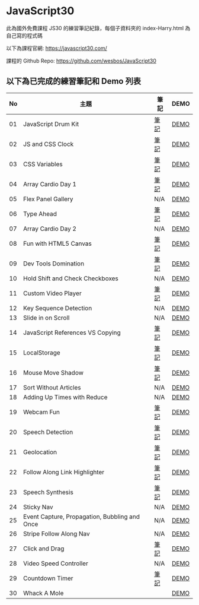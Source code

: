 ﻿# JavaScript30
此為國外免費課程 JS30 的練習筆記紀錄，每個子資料夾的 index-Harry.html 為自己寫的程式碼

以下為課程官網:
https://javascript30.com/

課程的 Github Repo:
https://github.com/wesbos/JavaScript30

## 以下為已完成的練習筆記和 Demo 列表
| No | 主題 | 筆記 | DEMO |
| --- | --- | --- | --- |
| 01 | JavaScript Drum Kit | [筆記](https://github.com/a90100/JavaScript30/tree/master/01%20-%20JavaScript%20Drum%20Kit) | [DEMO](https://a90100.github.io/JavaScript30/01%20-%20JavaScript%20Drum%20Kit/index-Harry.html) |
| 02 | JS and CSS Clock | [筆記](https://github.com/a90100/JavaScript30/tree/master/02%20-%20JS%20and%20CSS%20Clock) | [DEMO](https://a90100.github.io/JavaScript30/02%20-%20JS%20and%20CSS%20Clock/index-Harry.html) |
| 03 | CSS Variables | [筆記](https://github.com/a90100/JavaScript30/tree/master/03%20-%20CSS%20Variables) | [DEMO](https://a90100.github.io/JavaScript30/03%20-%20CSS%20Variables/index-Harry.html) |
| 04 | Array Cardio Day 1 | [筆記](https://github.com/a90100/JavaScript30/tree/master/04%20-%20Array%20Cardio%20Day%201) | [DEMO](https://a90100.github.io/JavaScript30/04%20-%20Array%20Cardio%20Day%201/index-Harry.html) |
| 05 | Flex Panel Gallery | N/A | [DEMO](https://a90100.github.io/JavaScript30/05%20-%20Flex%20Panel%20Gallery/index-Harry.html) |
| 06 | Type Ahead | [筆記](https://github.com/a90100/JavaScript30/tree/master/06%20-%20Type%20Ahead) | [DEMO](https://a90100.github.io/JavaScript30/06%20-%20Type%20Ahead/index-Harry.html) |
| 07 | Array Cardio Day 2 | N/A | [DEMO](https://a90100.github.io/JavaScript30/07%20-%20Array%20Cardio%20Day%202/index-Harry.html) |
| 08 | Fun with HTML5 Canvas | [筆記](https://github.com/a90100/JavaScript30/tree/master/08%20-%20Fun%20with%20HTML5%20Canvas) | [DEMO](https://a90100.github.io/JavaScript30/08%20-%20Fun%20with%20HTML5%20Canvas/index-Harry.html) |
| 09 | Dev Tools Domination | [筆記](https://github.com/a90100/JavaScript30/tree/master/09%20-%20Dev%20Tools%20Domination) |[DEMO](https://a90100.github.io/JavaScript30/09%20-%20Dev%20Tools%20Domination/index-Harry.html)  |
| 10 | Hold Shift and Check Checkboxes | N/A | [DEMO](https://a90100.github.io/JavaScript30/10%20-%20Hold%20Shift%20and%20Check%20Checkboxes/index-Harry.html) |
| 11 | Custom Video Player | [筆記](https://github.com/a90100/JavaScript30/tree/master/11%20-%20Custom%20Video%20Player) | [DEMO](https://a90100.github.io/JavaScript30/11%20-%20Custom%20Video%20Player/index.html) |
| 12 | Key Sequence Detection | N/A | [DEMO](https://a90100.github.io/JavaScript30/12%20-%20Key%20Sequence%20Detection/index-Harry.html) |
| 13 | Slide in on Scroll | N/A | [DEMO](https://a90100.github.io/JavaScript30/13%20-%20Slide%20in%20on%20Scroll/index-Harry.html) |
| 14 | JavaScript References VS Copying | [筆記](https://github.com/a90100/JavaScript30/tree/master/14%20-%20JavaScript%20References%20VS%20Copying) | [DEMO](https://a90100.github.io/JavaScript30/14%20-%20JavaScript%20References%20VS%20Copying/index-Harry.html) |
| 15 | LocalStorage | [筆記](https://github.com/a90100/JavaScript30/tree/master/15%20-%20LocalStorage) | [DEMO](https://a90100.github.io/JavaScript30/15%20-%20LocalStorage/index-Harry.html) |
| 16 | Mouse Move Shadow | [筆記](https://github.com/a90100/JavaScript30/tree/master/16%20-%20Mouse%20Move%20Shadow) | [DEMO](https://a90100.github.io/JavaScript30/16%20-%20Mouse%20Move%20Shadow/index-Harry.html) |
| 17 | Sort Without Articles | N/A | [DEMO](https://a90100.github.io/JavaScript30/17%20-%20Sort%20Without%20Articles/index-Harry.html) |
| 18 | Adding Up Times with Reduce | N/A | [DEMO](https://a90100.github.io/JavaScript30/18%20-%20Adding%20Up%20Times%20with%20Reduce/index-Harry.html) |
| 19 | Webcam Fun | [筆記](https://github.com/a90100/JavaScript30/tree/master/19%20-%20Webcam%20Fun) | [DEMO](https://a90100.github.io/JavaScript30/19%20-%20Webcam%20Fun/index.html) |
| 20 | Speech Detection | [筆記](https://github.com/a90100/JavaScript30/tree/master/20%20-%20Speech%20Detection) | [DEMO](https://a90100.github.io/JavaScript30/20%20-%20Speech%20Detection/index-Harry.html) |
| 21 | Geolocation | [筆記](https://github.com/a90100/JavaScript30/tree/master/21%20-%20Geolocation) | [DEMO](https://a90100.github.io/JavaScript30/21%20-%20Geolocation/index-Harry.html) |
| 22 | Follow Along Link Highlighter | [筆記](https://github.com/a90100/JavaScript30/tree/master/22%20-%20Follow%20Along%20Link%20Highlighter) |  [DEMO](https://a90100.github.io/JavaScript30/22%20-%20Follow%20Along%20Link%20Highlighter/index-Harry.html) |
| 23 | Speech Synthesis | [筆記](https://github.com/a90100/JavaScript30/tree/master/23%20-%20Speech%20Synthesis) | [DEMO](https://a90100.github.io/JavaScript30/23%20-%20Speech%20Synthesis/index-Harry.html) |
| 24 | Sticky Nav | N/A | [DEMO](https://a90100.github.io/JavaScript30/24%20-%20Sticky%20Nav/index-Harry.html) |
| 25 | Event Capture, Propagation, Bubbling and Once | N/A | [DEMO](https://a90100.github.io/JavaScript30/25%20-%20Event%20Capture%2C%20Propagation%2C%20Bubbling%20and%20Once/index-Harry.html) |
| 26 | Stripe Follow Along Nav | N/A | [DEMO]() |
| 27 | Click and Drag | [筆記]() | [DEMO]() |
| 28 | Video Speed Controller | N/A | [DEMO]() |
| 29 | Countdown Timer | [筆記]() | [DEMO]() |
| 30 | Whack A Mole  |  | [DEMO]() |
